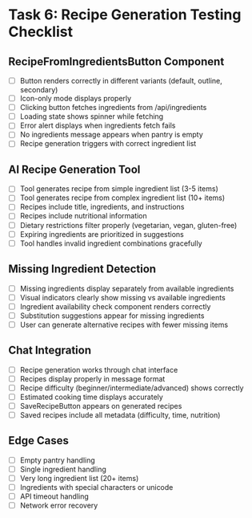 # Task 6: Recipe Generation Testing Checklist

## RecipeFromIngredientsButton Component
- [ ] Button renders correctly in different variants (default, outline, secondary)
- [ ] Icon-only mode displays properly
- [ ] Clicking button fetches ingredients from /api/ingredients
- [ ] Loading state shows spinner while fetching
- [ ] Error alert displays when ingredients fetch fails
- [ ] No ingredients message appears when pantry is empty
- [ ] Recipe generation triggers with correct ingredient list

## AI Recipe Generation Tool
- [ ] Tool generates recipe from simple ingredient list (3-5 items)
- [ ] Tool generates recipe from complex ingredient list (10+ items)
- [ ] Recipes include title, ingredients, and instructions
- [ ] Recipes include nutritional information
- [ ] Dietary restrictions filter properly (vegetarian, vegan, gluten-free)
- [ ] Expiring ingredients are prioritized in suggestions
- [ ] Tool handles invalid ingredient combinations gracefully

## Missing Ingredient Detection
- [ ] Missing ingredients display separately from available ingredients
- [ ] Visual indicators clearly show missing vs available ingredients
- [ ] Ingredient availability check component renders correctly
- [ ] Substitution suggestions appear for missing ingredients
- [ ] User can generate alternative recipes with fewer missing items

## Chat Integration
- [ ] Recipe generation works through chat interface
- [ ] Recipes display properly in message format
- [ ] Recipe difficulty (beginner/intermediate/advanced) shows correctly
- [ ] Estimated cooking time displays accurately
- [ ] SaveRecipeButton appears on generated recipes
- [ ] Saved recipes include all metadata (difficulty, time, nutrition)

## Edge Cases
- [ ] Empty pantry handling
- [ ] Single ingredient handling
- [ ] Very long ingredient list (20+ items)
- [ ] Ingredients with special characters or unicode
- [ ] API timeout handling
- [ ] Network error recovery
